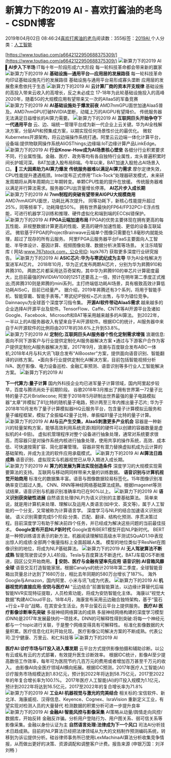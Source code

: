 
# 新算力下的2019 AI - 喜欢打酱油的老鸟 - CSDN博客


2019年04月02日 08:46:24[喜欢打酱油的老鸟](https://me.csdn.net/weixin_42137700)阅读数：355标签：[2019AI																](https://so.csdn.net/so/search/s.do?q=2019AI&t=blog)个人分类：[人工智能																](https://blog.csdn.net/weixin_42137700/article/category/7820233)


[https://www.toutiao.com/a6642122950688375309/](https://www.toutiao.com/a6642122950688375309/)
![新算力下的2019 AI](http://p3.pstatp.com/large/pgc-image/dec171253229483f857b16f264ef6b4c)
**▌AI步入下半场**
IT每十年一阶段形成六大阶段
每一轮科技革命都会带来新的赢家
![新算力下的2019 AI](http://p3.pstatp.com/large/pgc-image/df374b0a29c5425cb3f4ee88549bc3ea)
**基础设施—通用平台—应用层的发展路径**
每一轮科技革命均印证基础设施先行的发展路径
基础设施与通用平台易形成寡头垄断
应用层的发展愈来愈依托于生态
![新算力下的2019 AI](http://p3.pstatp.com/large/pgc-image/ebf5268bb2f14a7d807ab379557049ee)
**云计算厂商的资本开支规律**
基础设施的高投入带来云收入的高增长，反之未必成立
17-18年为此轮基础设施投入的高峰
2020年，随着5G的大规模应用有望带来又一次的AIIaaS的军备竞赛
![新算力下的2019 AI](http://p1.pstatp.com/large/pgc-image/b241ac11bfbc4a0da7dbb51996c804cd)
**AI基础设施处于爆发前夜**
AMD7nmGPU面世加速AIaaS普及。AMD7nmGPU打破NVIDIA垄断，动辄上万的AIGPU有望降价。
传统服务器无法满足日益增长的AI算力需要。
![新算力下的2019 AI](http://p1.pstatp.com/large/pgc-image/e4073914182d419884d3fd075ff8268e)
**互联网巨头开始争夺下一代通用平台**
云、边、端统一管理平台成为新一代企业上云关键。华为AI全栈解决方案，分层API和预集成方案，以期实现任何场景性价比的最优化。
微软Kubernetes开源架构，将云边端操作系统打通。阿里云云边端一体化计算平台，设备端:提供物联网操作系统AliOSThings;边缘端:IoT边缘计算产品LinkEdge。
![新算力下的2019 AI](http://p1.pstatp.com/large/pgc-image/e5309008577c4818b7ec866e464147e9)
**行业Know-How成为AI场景核心壁垒**
各细分行业积累要求不同，行业属性强。金融、医疗、政务等均有各自独特行业属性，龙头普遍积累时间长护城河深。
BAT加速入股布局B端。今年以来，BAT加速入股抢占AI场景入口。
**▌三大因素助力AI算力爆发**
**传统服务器难以满足AI算力需求**
摩尔定律失效，CPU性能提升遭遇瓶颈。Intel宣布正式停用“Tick-Tock”处理器研发模式，未来研发周期将从两年周期向三年期转变。单颗CPU性能的提升在放缓。
传统服务器难以满足并行算法需求。服务器CPU出货量增长停滞。
**AI芯片步入成长期**
![新算力下的2019 AI](http://p9.pstatp.com/large/pgc-image/8fed0c6a903947f59c01e9e5bb758ebe)
**7nm制程的突破有望带来AIGPU大规模商用**
AMD7nmAIGPU面世，功耗比再次提升。
同等功耗下，新核心性能提升超过25%，同等频率下，功耗降低50%。
拥有世界最快的FP64/FP32PCI-E浮点性能，可进行机器学习训练和推理、硬件虚拟化和端到端的ECC纠错保护。
![新算力下的2019 AI](http://p1.pstatp.com/large/pgc-image/d53077f19ff24dc5a79c4c460a050187)
**FPGA云端加速布局**
FPGA的优势主要体现在拥有更高的每瓦性能、非规整数据计算更高的性能、更高的硬件加速性能、更低的设备互联延迟。
微软基于FPGA的ProjectBrainwave云端单个图像只需要在1.8毫秒内就能处理，超过了现存的所有云服务。
阿里FPGA云服务器平台FaaS主要面向人工智能、半导体设计、基因计算、视频图像处理、数据分析决策等场景。
关注乐晴智库 ( 网站:www.767stock.com，公众号ID: lqzk767) 获取更多深度行业研究报告。
![新算力下的2019 AI](http://p1.pstatp.com/large/pgc-image/69624b2798494edbbfcbab6644563f25)
**ASIC芯片:华为与寒武纪成为主导**
华为AI全栈解决方案进军AI芯片。
2018年10月，华为正式发布两颗AI芯片，分别为华为昇腾910和昇腾310。
两款芯片都采用达芬奇架构，其中华为昇腾910的单芯片计算密度最大，比目前最强的NVIDIAV100的125T还要高上一倍，预计在明年第二季度正式推出;而昇腾310则是昇腾的mini系列，主打终端低功耗AI场景，具有极致高效计算低功耗AISoC，目前已经量产。
据介绍，2019年昇腾还有3个系列，将用于智能手机、智能穿戴、智能手表等。”
寒武纪IP授权+芯片出售，与华为错位竞争。Dainnaoyu为全球首个深度学习指令集。
**开源AI软件带动AIaaS需求**
越来越多的企业选择AI开源平台及软件。TensorFlow、Caffe、CNTK等AI开源平台及诸如Google、Facebook、Microsoft和BAT等采用越来越多的AI算法。
到2022年，一半以上的AI服务器收入有望来自于AI开源软件。根据IDC的统计，AI服务器中来自于AI开源软件的比例将由2017年的38.6%上升到53.8%。
![新算力下的2019 AI](http://p3.pstatp.com/large/pgc-image/7f594de9ffb142a884f5f618fb08dd1d)
**定制化:互联网巨头AI服务器个性化定制需求增强**
浪潮信息:面向不同下游客户与行业提供定制化AI服务器解决方案
•通过与下游客户合作为客户提供定制化AI服务器解决方案，2017年9月，浪潮与百度联合发布ABC一体机;2018年4月与科大讯飞联合发布“AIBooster”方案，提供面向语音识别、智能翻译的训练方案。
•面向多行业提供定制化AI解决方案，目前包括智能视频分析IVA、医疗影像、电力设备巡检、金融汇率预测、语音识别等多行业人工智能解决方案。
![新算力下的2019 AI](http://p1.pstatp.com/large/pgc-image/7e730fd9583d45f6837f8239fd8faf59)

**下一代算力:量子计算**
国内外科技企业均已进军量子计算领域，国内阿里起步较早，百度与腾讯尚处于前期阶段。
谷歌2018年3月推出了拥有世界第一72量子比特的量子芯片Bristlecone;
阿里于2018年5月研制出世界最强的量子电路模拟器“太章”并模拟了81比特的随机量子电路，预计两至三年内推出量子芯片;
华为于2018年10月发布了量子计算模拟器HiQ云服务平台，包含量子计算模拟云服务和量子编程框架，模拟了全振幅42量子比特，单振幅81量子比特的量子计算。
![新算力下的2019 AI](http://p3.pstatp.com/large/pgc-image/6a242f3026d94792b29a002a82c6a557)
**AI与云产生交集，AIaaS刺激更多产业机会**
容器是一种新兴的轻量架构方案，能够高效利用系统资源(相同的硬件可以创建的容器数量是虚拟机的4-6倍)。
虚拟机管理程序对整个设备进行抽象处理，通常对系统要求很高，而容器只是对操作系统内核进行抽象处理，使用共享的操作系统，高效、成本低、可快速按需扩容、简化部署管理。
容器非常有潜力替换虚拟机成为云计算的基础架构，并成为主流的软件应用承载模式。
![新算力下的2019 AI](http://p3.pstatp.com/large/pgc-image/3c00c2bddec040d9927ff48308db4842)
**AI算法日趋成熟**
语音识别、虚拟现实与机器视觉已从导入期进入成长期。
![新算力下的2019 AI](http://p3.pstatp.com/large/pgc-image/7991cf5e21e2447aae1e9fd8efc7dba0)
**算力的发展为算法实现创造条件**
深度学习的大规模实现需要算法的支持。
互联网与移动网同样带来大量的训练数据。
**语音识别与计算机视觉开始商用**
标准化的数据集丰富。语音与图像数据较易标签化。15年图像识别准确率变已超过人类。
CNN、RNN等神经网络基础算法成熟。根据Imagenet等测试结果，语音识别与机器识别准确率均已在90%以上。
![新算力下的2019 AI](http://p3.pstatp.com/large/pgc-image/f5e93c55bcb0407a8499689421129357)
**语义识别获突破性进展**
自然语言处理(NLP)为语义识别的主要基础算法。
简单来说，就是用计算机来处理、理解以及运用人类语言(如中文、英文等)，属于人工智能的一个分支，又常被称为计算语言学。
深度学习与NLP的结合加速语义识别突破。
语义识别需要完成5个阶段:分类、匹配、翻译、结构化预测、序贯决策过程。目前深度学习有助于解决前四个任务，并已经成为解决这些问题的当前最佳技术。
**Google宣布开启NLP新时代**
Google宣布BERT模型开启NLP新时代。
BERT是一种预训练语言表示的新方法，机器阅读理解较高级水平测试SQuAD1.1中表现出惊人的成绩:全部两个衡量指标上全面超越人类。
模型的地位类似于ResNet在图像识别的地位，将成为NLP基础算法。
![新算力下的2019 AI](http://p1.pstatp.com/large/pgc-image/eeb097aff8194243b32057e0252f658a)
**无人驾驶算法不断成熟**
智能驾驶尝试步入L4阶段。Tesla与百度算法不断迭代，BATJ车载OS不断推进，园区公交开始商用。
**▌安防、医疗与金融有望率先应用**
**语音识别:AI音箱风靡全球**
语音交互打造智能家居。根据Canalys的统计2018年第二季度，全球智能音箱出货量总计达到了1680万台，相比去年同期的580万台增长了187%。
海外Google与Amazon，国内阿里、小米与讯飞成为代表。
![新算力下的2019 AI](http://p3.pstatp.com/large/pgc-image/817aa2a19ca74dbd9a6631085b55493f)
**机器视觉的直接应用:安防与医疗AI**
“云边结合”前置智能算法，以边缘计算替代后端智能NVR实现特征提取，人员检索功能，将成为安防智能化主体。
海康以“视觉大数据”构建AICloud平台。18年4月，海康宣布采用云边融合独特架构，基于“萤石+行业+平台”战略，在其安全生活业。务平台萤石云平台上提供服务。
**医疗AI:医疗影像诊断率先突破**
多层神经网络算法的成熟
多层神经网络构建的深度学习模型(DNN)是2017年发展最快的一项技术。DNN的可解释性得到突破:将每一个神经元都与一个topic进行关联，于是整个网络变得具有可解释性。
标准化影像数据的大量积累。医疗信息化红利开始兑现。
医疗影像公司解决方案的不断成熟。代表公司:卫宁健康、万里云、和仁科技等
![新算力下的2019 AI](http://p1.pstatp.com/large/pgc-image/a2cbfac4ffbf4aebb4d99130d53618f6)

**医疗AI:诊疗市场与IT投入进入爆发期**
云平台方式提供影像拍摄和辅助诊断。以公有云或私有云的方式部署，有效提升医生诊断效率。
根据IDC统计，影像AI至少提高数倍工作效率，每年可为医院节约几百万元的费用或者增加百万甚至千万元的收入。
由影像AI向全医疗领域AI横向拓展。根据IDC预测，2017年医疗人工智能(AI)诊疗服务市场规模达到1.83亿元，预计到2022年将达到58.75亿元，2017至2022年的年复合增长率为100.1%。
2017年医疗人工智能(AI)的IT投入规模为1.1亿元，预计到2022年将达到16.5亿元，2017至2022年的复合增长率为71.8%
![新算力下的2019 AI](http://p3.pstatp.com/large/pgc-image/39bd26aae86b4ccdaa37d37a46a3948b)
**工业AI:机器视觉与激光的完美结合**
相关标的:宝信软件、新北洋、海康威视、汉得信息、Keyence、Cognex、IsraVision
重新定义工业，有望实现对检测人员的大量替代
检测数据的积累分析可进一步提升良率
![新算力下的2019 AI](http://p3.pstatp.com/large/pgc-image/003de1fcd53a477080753a1afc45d586)
**金融AI:智能风控与影像采集**
AI策略从动量/舆情走向风控/数据库，开始反转
金融反诈骗。分析用户登陆行为、用户图关系、弱可信关系等
影像采集。金融以身份认证为主
**自然语言处理:法律成为下一个风口**
司法AI分析技术日趋成熟。目前的NLP算法已经把法律领域从为大的文档制作预测编码系统，转移到为诉讼提供分析。硅谷律师事务所已使用LexMachinaAI算法分析收集竞争情报，从而做出更好的决策、资源调配和调整客户计费。报告来源 (申银万国：刘洋 刘畅 ）

